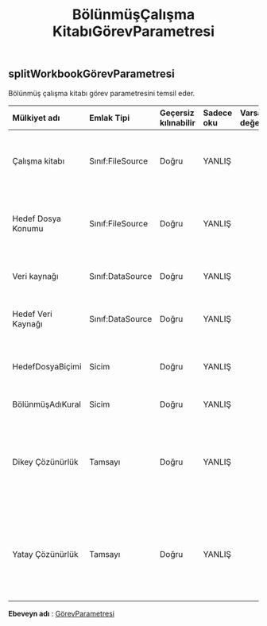 ﻿---
title: BölünmüşÇalışma KitabıGörevParametresi
second_title: Aspose.Cells Cloud Documen
type: docs
url: /tr/specification/model/splitworkbooktaskparameter/
description: "Aspose.Cells Bulut modeli spesifikasyonu: SplitWorkbookTaskParameter. Açma, oluşturma, düzenleme, bölme, birleştirme, karşılaştırma ve dönüştürme gibi özelliklerle Excel ve diğer elektronik tablo belgelerini zahmetsizce yönetin"
kwords: Excel, Office, Elektronik Tablo, Cloud REST API, SplitWorkbookTaskParameter
weight: 50
---
## **splitWorkbookGörevParametresi**

 Bölünmüş çalışma kitabı görev parametresini temsil eder.

| Mülkiyet adı| Emlak Tipi| Geçersiz kılınabilir| Sadece oku| Varsayılan değer| Tanım|
|:- |:- |:- |:- |:- |:- |
| Çalışma kitabı| Sınıf:FileSource| Doğru| YANLIŞ|| Görev nesnesinin veri kaynağını temsil eder.|
| Hedef Dosya Konumu| Sınıf:FileSource| Doğru| YANLIŞ|| Görev nesnesinin veri kaynağını temsil eder.|
| Veri kaynağı| Sınıf:DataSource| Doğru| YANLIŞ|| Hedef veri kaynağını temsil eder.|
| Hedef Veri Kaynağı| Sınıf:DataSource| Doğru| YANLIŞ|| Hedef veri kaynağını temsil eder.|
| HedefDosyaBiçimi| Sicim| Doğru| YANLIŞ|| Hedef veri dosyası biçimini temsil eder.|
| BölünmüşAdıKural| Sicim| Doğru| YANLIŞ|| SayfaAdı /YeniGuid|
| Dikey Çözünürlük| Tamsayı| Doğru| YANLIŞ|| Hedef dosya formatı image olduğunda dikey çözünürlük null olamaz.|
| Yatay Çözünürlük| Tamsayı| Doğru| YANLIŞ|| Hedef dosya formatı image olduğunda yatay çözünürlük null olamaz.|

**Ebeveyn adı** : [GörevParametresi](/specification/model/taskparameter)

